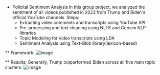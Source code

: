 * Policital Sentiment Analysis
  In this group project, we analyzed the sentiment of all videos published in 2023 from Trump and Biden's official YouTube channels.
  Steps:
  * Extracting video comments and transcripts using YouTube API
  * Pre-processing and text cleaning using NLTK and Gensim NLP libraries
  * Topic Modeling for video transcripts using LDA
  * Sentiment Analysis using Text-Blob library(lexicon-based)


**  Framework:
![image](https://github.com/sajadahmadia/NLP/assets/61582647/4748bb1f-1b97-455a-98b3-280aae25b955)


** Results:
Generally, Trump outperformed Biden across all five main topic clusters: 
![image](https://github.com/sajadahmadia/NLP/assets/61582647/c0952a09-ba79-4301-8f8e-d34825d2f20c)

